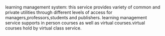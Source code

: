 learning management system:
this service provides variety of common and private utilities through different levels of access for managers,professors,students and publishers. learning management service supports in person courses as well as virtual courses.virtual courses hold by virtual class service.
